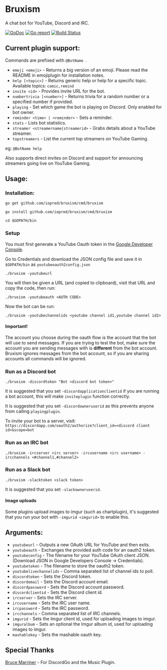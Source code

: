 # Bruxism
A chat bot for YouTube, Discord and IRC.

[![GoDoc](https://godoc.org/github.com/iopred/bruxism?status.svg)](https://godoc.org/github.com/iopred/bruxism)
[![Go report](http://goreportcard.com/badge/iopred/bruxism)](http://goreportcard.com/report/iopred/bruxism)
[![Build Status](https://travis-ci.org/iopred/bruxism.svg?branch=master)](https://travis-ci.org/iopred/bruxism)

## Current plugin support:

Commands are prefixed with `@BotName `.

* `emoji <emoji>` - Returns a big version of an emoji. Please read the README in emojiplugin for installation notes.
* `help [<topic>]` - Returns generic help or help for a specific topic. Available topics: `comic,remind`
* `invite <id>` - Provides invite URL for the bot.
* `numbertrivia [<number>]` - Returns trivia for a random number or a specified number if provided.
* `playing` - Set which game the bot is playing on Discord. Only enabled for bot owner.
* `reminder <time> | <reminder>` - Sets a reminder.
* `stats` - Lists bot statistics.
* `streamer <streamername|streamerid>` - Grabs details about a YouTube streamer.
* `topstreamers` - List the current top streamers on YouTube Gaming.

eg: `@BotName help`

Also supports direct invites on Discord and support for announcing streamers going live on YouTube Gaming.

## Usage:

### Installation:

`go get github.com/iopred/bruxism/cmd/bruxism`

`go install github.com/iopred/bruxism/cmd/bruxism`

`cd $GOPATH/bin`

### Setup

You must first generate a YouTube Oauth token in the [Google Developer Console](https://console.developers.google.com/).

Go to Credentials and download the JSON config file and save it in `$GOPATH/bin` as `youtubeoauth2config.json`

`./bruxism -youtubeurl`

You will then be given a URL (and copied to clipboard), visit that URL and copy the code, then run:

`./bruxism -youtubeauth <AUTH CODE>`

Now the bot can be run:

`./bruxism -youtubechannelids <youtube channel id1,youtube channel id2>`

#### Important!
The account you choose during the oauth flow is the account that the bot will use to send messages.
If you are trying to test the bot, make sure the account you are sending messages with is **different** from the bot account.
Bruxism ignores messages from the bot account, so if you are sharing accounts all commands will be ignored.


### Run as a Discord bot

`./bruxism -discordtoken "Bot <discord bot token>"`

It is suggested that you set `-discordapplicationclientid` if you are running a bot account, this will make `inviteplugin` function correctly.

It is suggested that you set `-discordowneruserid` as this prevents anyone from calling `playingplugin`.

To invite your bot to a server, visit: `https://discordapp.com/oauth2/authorize?client_id=<discord client id>&scope=bot`

### Run as an IRC bot

`./bruxism -ircserver <irc server> -ircusername <irc username> -ircchannels <#channel1,#channel2>`

### Run as a Slack bot

`./bruxism -slacktoken <slack token>`

It is suggested that you set `-slackowneruserid`.

#### Image uploads

Some plugins upload images to imgur (such as chartplugin), it's suggested that you run your bot with `-imgurid <imgurid>` to enable this.

## Arguments:

* `youtubeurl` - Outputs a new OAuth URL for YouTube and then exits.
* `youtubeauth` - Exchanges the provided auth code for an oauth2 token.
* `youtubeconfig` - The filename for your YouTube OAuth client JSON. (Download JSON in Google Developers Console -> Credentials).
* `youtubetoken` - The filename to store the oauth2 token.
* `youtubelivechannelids` - Comma separated list of channel ids to poll.
* `discordtoken` - Sets the Discord token.
* `discordemail` - Sets the Discord account email.
* `discordpassword` - Sets the Discord account password.
* `discordclientid` - Sets the Discord client id.
* `ircserver` - Sets the IRC server.
* `ircusername` - Sets the IRC user name.
* `ircpassword` - Sets the IRC password.
* `ircchannels` - Comma separated list of IRC channels.
* `imgurid` - Sets the Imgur client id, used for uploading images to imgur.
* `imguralbum` - Sets an optional the Imgur album id, used for uploading images to imgur.
* `mashablekey` - Sets the mashable oauth key.

## Special Thanks

[Bruce Marriner](https://github.com/bwmarrin/discordgo) - For DiscordGo and the Music Plugin.
